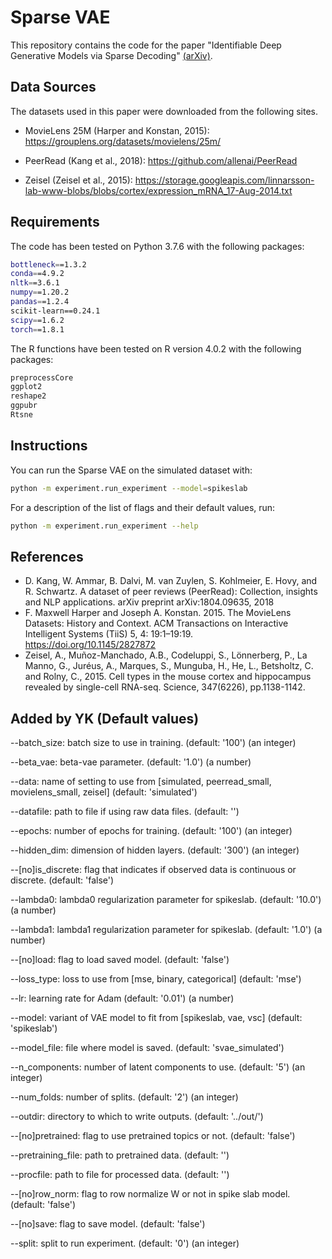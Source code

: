 # Sparse VAE

This repository contains the code for the paper "Identifiable Deep Generative Models via Sparse Decoding" [(arXiv)](https://arxiv.org/abs/2110.10804).

## Data Sources

The datasets used in this paper were downloaded from the following sites.

- MovieLens 25M (Harper and Konstan, 2015): https://grouplens.org/datasets/movielens/25m/

- PeerRead (Kang et al., 2018): https://github.com/allenai/PeerRead

- Zeisel (Zeisel et al., 2015): https://storage.googleapis.com/linnarsson-lab-www-blobs/blobs/cortex/expression_mRNA_17-Aug-2014.txt

## Requirements

The code has been tested on Python 3.7.6 with the following packages:
```bash
bottleneck==1.3.2 
conda==4.9.2
nltk==3.6.1 
numpy==1.20.2
pandas==1.2.4
scikit-learn==0.24.1
scipy==1.6.2
torch==1.8.1
```

The R functions have been tested on R version 4.0.2 with the following packages:
```bash
preprocessCore
ggplot2
reshape2
ggpubr
Rtsne
```

## Instructions

You can run the Sparse VAE on the simulated dataset with:
```bash
python -m experiment.run_experiment --model=spikeslab
```

For a description of the list of flags and their default values, run:
```bash
python -m experiment.run_experiment --help
```

## References

-  D. Kang, W. Ammar, B. Dalvi, M. van Zuylen, S. Kohlmeier, E. Hovy, and R. Schwartz. A dataset of peer reviews (PeerRead): Collection, insights and NLP applications. arXiv preprint arXiv:1804.09635, 2018
- F. Maxwell Harper and Joseph A. Konstan. 2015. The MovieLens Datasets: History and Context. ACM Transactions on Interactive Intelligent Systems (TiiS) 5, 4: 19:1–19:19. https://doi.org/10.1145/2827872
- Zeisel, A., Muñoz-Manchado, A.B., Codeluppi, S., Lönnerberg, P., La Manno, G., Juréus, A., Marques, S., Munguba, H., He, L., Betsholtz, C. and Rolny, C., 2015. Cell types in the mouse cortex and hippocampus revealed by single-cell RNA-seq. Science, 347(6226), pp.1138-1142.


## Added by YK (Default values)

  --batch_size: batch size to use in training.
    (default: '100')
    (an integer)
    
  --beta_vae: beta-vae parameter.
    (default: '1.0')
    (a number)
    
  --data: name of setting to use from [simulated, peerread_small,
    movielens_small, zeisel]
    (default: 'simulated')
    
  --datafile: path to file if using raw data files.
    (default: '')
    
  --epochs: number of epochs for training.
    (default: '100')
    (an integer)
    
  --hidden_dim: dimension of hidden layers.
    (default: '300')
    (an integer)
    
  --[no]is_discrete: flag that indicates if observed data is continuous or
    discrete.
    (default: 'false')
    
  --lambda0: lambda0 regularization parameter for spikeslab.
    (default: '10.0')
    (a number)
    
  --lambda1: lambda1 regularization parameter for spikeslab.
    (default: '1.0')
    (a number)
    
  --[no]load: flag to load saved model.
    (default: 'false')
    
  --loss_type: loss to use from [mse, binary, categorical]
    (default: 'mse')
    
  --lr: learning rate for Adam
    (default: '0.01')
    (a number)
    
  --model: variant of VAE model to fit from [spikeslab, vae, vsc]
    (default: 'spikeslab')
    
  --model_file: file where model is saved.
    (default: 'svae_simulated')
    
  --n_components: number of latent components to use.
    (default: '5')
    (an integer)
    
  --num_folds: number of splits.
    (default: '2')
    (an integer)
    
  --outdir: directory to which to write outputs.
    (default: '../out/')
    
  --[no]pretrained: flag to use pretrained topics or not.
    (default: 'false')
    
  --pretraining_file: path to pretrained data.
    (default: '')
    
  --procfile: path to file for processed data.
    (default: '')
    
  --[no]row_norm: flag to row normalize W or not in spike slab model.
    (default: 'false')
    
  --[no]save: flag to save model.
    (default: 'false')
    
  --split: split to run experiment.
    (default: '0')
    (an integer)
